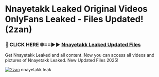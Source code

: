 # Nnayetakk Leaked Original Videos 0nlyFans Leaked - Files Updated! (2zan)

<h3>🔴 CLICK HERE 🌐==►► <a href="https://tinyurl.com/3hn5wdd3" rel="nofollow">Nnayetakk Leaked Updated Files</a></h3>

Get Nnayetakk Leaked and all content. Now you can access all videos and pictures of Nnayetakk Leaked. New Updated Files 2025!

[![2zan](https://i.imgur.com/4HnBqBT.gif)](https://tinyurl.com/3hn5wdd3)
nnayetakk leak